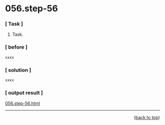 <a name="topage"></a>

# 056.step-56

### [ Task ]
  1. Task.

### [ before ]

```sh
xxxx
```

### [ solution ]

```sh
xxxx
```

### [ output result ]

[056.step-56.html](https://koskasmail.github.io/fccdev/md/01_responsive-web-design/learn-html-by-building-a-cat-photo-app/web/056.step-56.html)


-----


<p align="right">(<a href="#topage">back to top</a>)</p>
<br/>
<br/>
